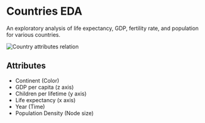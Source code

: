 # Countries EDA

An exploratory analysis of life expectancy, GDP, fertility rate, and population for various countries.

![Country attributes relation](/docs/output.gif "Country attributes relation")

## Attributes

- Continent (Color)
- GDP per capita (z axis)
- Children per lifetime (y axis)
- Life expectancy (x axis)
- Year (Time)
- Population Density (Node size) 


